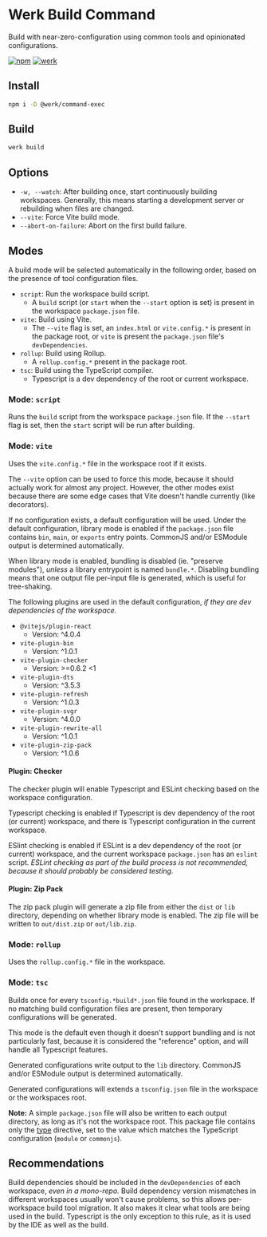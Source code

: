 # Werk Build Command

Build with near-zero-configuration using common tools and opinionated configurations.

[![npm](https://img.shields.io/npm/v/@werk/command-build?label=NPM)](https://www.npmjs.com/package/@werk/command-build)
[![werk](https://img.shields.io/npm/v/@werk/cli?label=Werk&color=purple)](https://www.npmjs.com/package/@werk/cli)

## Install

```sh
npm i -D @werk/command-exec
```

## Build

```sh
werk build
```

## Options

- `-w, --watch`: After building once, start continuously building workspaces. Generally, this means starting a development server or rebuilding when files are changed.
- `--vite`: Force Vite build mode.
- `--abort-on-failure`: Abort on the first build failure.

## Modes

A build mode will be selected automatically in the following order, based on the presence of tool configuration files.

- `script`: Run the workspace build script.
  - A `build` script (or `start` when the `--start` option is set) is present in the workspace `package.json` file.
- `vite`: Build using Vite.
  - The `--vite` flag is set, an `index.html` or `vite.config.*` is present in the package root, or `vite` is present the `package.json` file's `devDependencies`.
- `rollup`: Build using Rollup.
  - A `rollup.config.*` present in the package root.
- `tsc`: Build using the TypeScript compiler.
  - Typescript is a dev dependency of the root or current workspace.

### Mode: `script`

Runs the `build` script from the workspace `package.json` file. If the `--start` flag is set, then the `start` script will be run after building.

### Mode: `vite`

Uses the `vite.config.*` file in the workspace root if it exists.

The `--vite` option can be used to force this mode, because it should actually work for almost any project. However, the other modes exist because there are some edge cases that Vite doesn't handle currently (like decorators).

If no configuration exists, a default configuration will be used. Under the default configuration, library mode is enabled if the `package.json` file contains `bin`, `main`, or `exports` entry points. CommonJS and/or ESModule output is determined automatically.

When library mode is enabled, bundling is disabled (ie. "preserve modules"), _unless_ a library entrypoint is named `bundle.*`. Disabling bundling means that one output file per-input file is generated, which is useful for tree-shaking.

The following plugins are used in the default configuration, _if they are dev dependencies of the workspace._

- `@vitejs/plugin-react`
  - Version: ^4.0.4
- `vite-plugin-bin`
  - Version: ^1.0.1
- `vite-plugin-checker`
  - Version: >=0.6.2 <1
- `vite-plugin-dts`
  - Version: ^3.5.3
- `vite-plugin-refresh`
  - Version: ^1.0.3
- `vite-plugin-svgr`
  - Version: ^4.0.0
- `vite-plugin-rewrite-all`
  - Version: ^1.0.1
- `vite-plugin-zip-pack`
  - Version: ^1.0.6

#### Plugin: Checker

The checker plugin will enable Typescript and ESLint checking based on the workspace configuration.

Typescript checking is enabled if Typescript is dev dependency of the root (or current) workspace, and there is Typescript configuration in the
current workspace.

ESlint checking is enabled if ESLint is a dev dependency of the root (or current) workspace, and the current workspace `package.json` has an `eslint` script. _ESLint checking as part of the build process is not recommended, because it should probably be considered testing._

#### Plugin: Zip Pack

The zip pack plugin will generate a zip file from either the `dist` or `lib` directory, depending on whether library mode is enabled. The zip file will be written to `out/dist.zip` or `out/lib.zip`.

### Mode: `rollup`

Uses the `rollup.config.*` file in the workspace.

### Mode: `tsc`

Builds once for every `tsconfig.*build*.json` file found in the workspace. If no matching build configuration files are present, then temporary configurations will be generated.

This mode is the default even though it doesn't support bundling and is not particularly fast, because it is considered the "reference" option, and will handle all Typescript features.

Generated configurations write output to the `lib` directory. CommonJS and/or ESModule output is determined automatically.

Generated configurations will extends a `tsconfig.json` file in the workspace or the workspaces root.

**Note:** A simple `package.json` file will also be written to each output directory, as long as it's not the workspace root. This package file contains only the [type](https://nodejs.org/api/packages.html#type) directive, set to the value which matches the TypeScript configuration (`module` or `commonjs`).

## Recommendations

Build dependencies should be included in the `devDependencies` of each workspace, _even in a mono-repo._ Build dependency version mismatches in different workspaces usually won't cause problems, so this allows per-workspace build tool migration. It also makes it clear what tools are being used in the build. Typescript is the only exception to this rule, as it is used by the IDE as well as the build.
